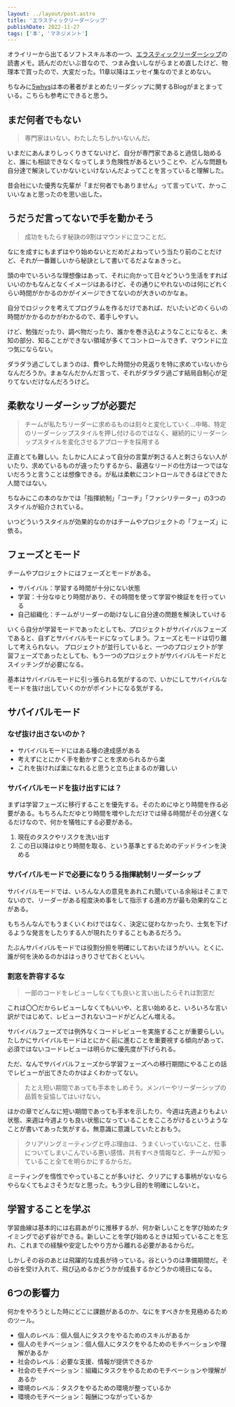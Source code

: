 ```yaml
---
layout: ../layout/post.astro
title: 'エラスティックリーダーシップ'
publishDate: 2022-11-27
tags: ['本', 'マネジメント']
---
```


オライリーから出てるソフトスキル本の一つ、[エラスティックリーダーシップ](https://www.oreilly.co.jp/books/9784873118024/)の読書メモ。読んだのだいぶ昔なので、つまみ食いしながらまとめ直したけど、物理本で買ったので、大変だった。11章以降はエッセイ集なのでまとめない。

ちなみに[5whys](https://www.5whys.com/)は本の著者がまとめたリーダシップに関するBlogがまとまっている。こちらも参考にできると思う。

## まだ何者でもない

> 専門家はいない。わたしたちしかいないんだ。

いまだにあんまりしっくりきてないけど、自分が専門家であると過信し始めると、誰にも相談できなくなってしまう危険性があるということや、どんな問題も自分達で解決していかないといけないんだよってことを言っていると理解した。

昔会社にいた優秀な先輩が「まだ何者でもありません」って言っていて、かっこいいなぁと思ったのを思い出した。

## うだうだ言ってないで手を動かそう

> 成功をもたらす秘訣の9割はマウンドに立つことだ。

なにを成すにもまずはやり始めないとだめだよねっていう当たり前のことだけど、それが一番難しいから秘訣として書いてるだよなぁきっと。

頭の中でいろいろな理想像はあって、それに向かって日々どういう生活をすればいいのかもなんとなくイメージはあるけど、その通りにやれないのは何にどれくらい時間がかかるのかがイメージできてないのが大きいのかなぁ。

自分でロジックを考えてプログラムを作るだけであれば、だいたいどのくらいの時間がかかるのかがわかるので、着手しやすい。

けど、勉強だったり、調べ物だったり、誰かを巻き込むようなことになると、未知の部分、知ることができない領域が多くてコントロールできず、マウンドに立つ気にならない。

ダラダラ過ごしてしまうのは、費やした時間分の見返りを特に求めていないからなんだろうか。まぁなんだかんだ言って、それがダラダラ過ごす結局自制心が足りてないだけなんだろうけど。

## 柔軟なリーダーシップが必要だ

> チームが私たちリーダーに求めるものは刻々と変化していく…中略、特定のリーダーシップスタイルを押し付けるのではなく、継続的にリーダーシップスタイルを変化させるアプローチを採用する

正直とても難しい。たしかに人によって自分の言葉が刺さる人と刺さらない人がいたり、求めているものが違ったりするから、最適なリードの仕方は一つではないだろうと言うことは想像できる。が私は柔軟にコントロールできるほどできた人間ではない。

ちなみにこの本のなかでは「指揮統制」「コーチ」「ファシリテーター」の3つのスタイルが紹介されている。

いつどういうスタイルが効果的なのかはチームやプロジェクトの「フェーズ」に依る。

## フェーズとモード

チームやプロジェクトにはフェーズとモードがある。

*   サバイバル：学習する時間が十分にない状態
*   学習：十分なゆとり時間があり、その時間を使って学習や検証をを行っている
*   自己組織化：チームがリーダーの助けなしに自分達の問題を解決していける

いくら自分が学習モードであったとしても、プロジェクトがサバイバルフェーズであると、自ずとサバイバルモードになってしまう。フェーズとモードは切り離して考えられない。
プロジェクトが並行していると、一つのプロジェクトが学習フェーズであったとしても、もう一つのプロジェクトがサバイバルモードだとスイッチングが必要になる。

基本はサバイバルモードに引っ張られる気がするので、いかにしてサバイバルなモードを抜け出していくのかがポイントになる気がする。

## サバイバルモード

### なぜ抜け出さないのか？

*   サバイバルモードにはある種の達成感がある
*   考えずにとにかく手を動かすことを求められるから楽
*   これを抜ければ楽になれると思うと立ち止まるのが難しい

### サバイバルモードを抜け出すには？

まずは学習フェーズに移行することを優先する。そのためにゆとり時間を作る必要がある。もちろんただゆとり時間を増やしただけでは帰る時間がその分遅くなるだけなので、何かを犠牲にする必要がある。

1.  現在のタスクやリスクを洗い出す
2.  この日以降はゆとり時間を取る、という基準とするためのデッドラインを決める

### サバイバルモードで必要になりうる指揮統制リーダーシップ

サバイバルモードでは、いろんな人の意見をあれこれ聞いている余裕はそこまでないので、リーダーがある程度決め事をして指示する進め方が最も効果的なことがある。

もちろんなんでもうまくいくわけではなく、決定に従わなかったり、士気を下げるような発言をしたりする人が現れたりすることもあるだろう。

たぶんサバイバルモードでは役割分担を明確にしておいたほうがいい。とくに、誰が何を決めるのかははっきりさせておくといい。

### 割窓を許容するな

> 一部のコードをレビューしなくても良いと言い出したらそれは割窓だ

これは〇〇だからレビューしなくてもいいや、と言い始めると、いろいろな言い訳がではじめて、レビューされないコードがどんどん増える。

サバイバルフェーズでは例外なくコードレビューを実施することが重要らしい。たしかにサバイバルモードはとにかく前に進むことを重要視する傾向があって、必須ではないコードレビューは明らかに優先度が下げられる。

ただ、なんでサバイバルフェーズから学習フェーズへの移行期間にやることの話でレビューが出てきたのかはよくわかってない。

> たとえ短い期間であっても手本をしめそう。メンバーやリーダーシップの品質を妥協してはいけない。

ほかの章でどんなに短い期間であっても手本を示したり、今週は先週よりもよい状態、来週は今週よりも良い状態になっていることをこころがけるというようなことが書いてあった気がする。無意識に意識していたとおもう。

> クリアリングミーティングと呼ぶ理由は、うまくいっていないこと、仕事についてしまいこんでいる悪い感情、共有すべき情報など、チームが知っていること全てを明らかにするからだ。

ミーティングを惰性でやっていることが多いけど、クリアにする事柄がないならやらなくてもよさそうだなと思った。もう少し目的を明確にしないと。

## 学習することを学ぶ

学習曲線は基本的には右肩あがりに推移するが、何か新しいことを学び始めたタイミングで必ず谷ができる。新しいことを学び始めるときは知っていることを忘れ、これまでの経験や安定したやり方から離れる必要があるからだ。

しかしその谷のあとは飛躍的な成長が待っている。谷というのは準備期間だ。その谷を受け入れて、飛び込めるかどうかが成長するかどうかの境目になる。

## 6つの影響力

何かをやろうとした時にどこに課題があるのか、なにをすべきかを見極めるためのツール。

*   個人のレベル：個人個人にタスクをやるためのスキルがあるか
*   個人のモチベーション：個人個人にタスクをやるためのモチベーションや理解があるか
*   社会のレベル：必要な支援、情報が提供できるか
*   社会のモチベーション：組織にタスクをやるためのモチベーションや理解があるか
*   環境のレベル：タスクをやるための環境が整っているか
*   環境のモチベーション：報酬につながっているか
